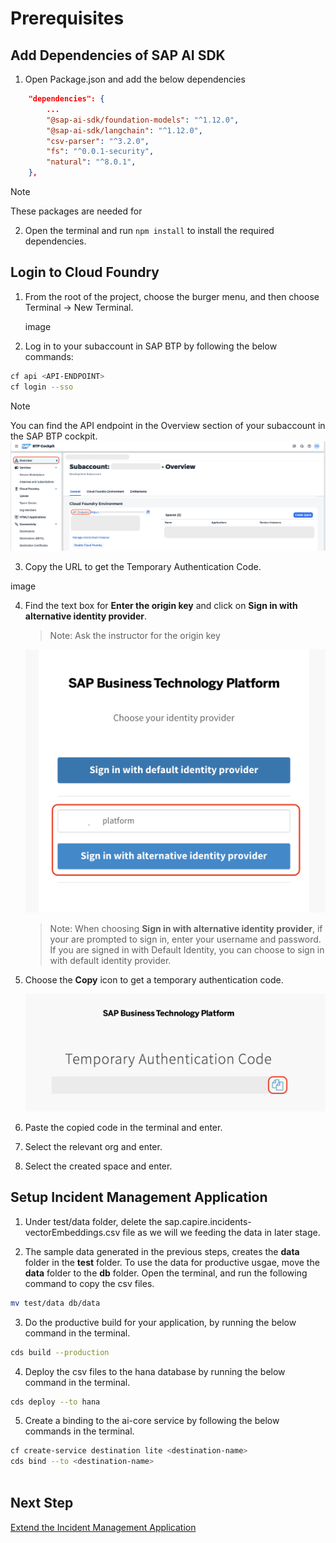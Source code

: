 # Prerequisites

## Add Dependencies of SAP AI SDK

1. Open Package.json and add the below dependencies

```json
    "dependencies": {
        ...
        "@sap-ai-sdk/foundation-models": "^1.12.0",
        "@sap-ai-sdk/langchain": "^1.12.0",
        "csv-parser": "^3.2.0",
        "fs": "^0.0.1-security",
        "natural": "^8.0.1",
    },
```

> [!Note]
> These packages are needed for

2. Open the terminal and run `npm install` to install the required dependencies.

## Login to Cloud Foundry

1. From the root of the project, choose the burger menu, and then choose Terminal → New Terminal.

    image

2. Log in to your subaccount in SAP BTP by following the below commands:

```sh
cf api <API-ENDPOINT>
cf login --sso
```

> [!Note]
> You can find the API endpoint in the Overview section of your subaccount in the SAP BTP cockpit.
![deploy-cf](../images/deploy-cf/retrieve_endpoint.png) 

3. Copy the URL to get the Temporary Authentication Code.

image

4. Find the text box for **Enter the origin key** and click on **Sign in with alternative identity provider**.

    > Note: Ask the instructor for the origin key

    ![deploy-cf](../images/deploy-cf/tenant_login.png)

    > Note: When choosing **Sign in with alternative identity provider**, if your are prompted to sign in, enter your username and password.
    > If you are signed in with Default Identity, you can choose to sign in with default identity provider.

5. Choose the **Copy** icon to get a temporary authentication code.

    ![deploy-cf](../images/deploy-cf/deploy_auth_code.png)

6. Paste the copied code in the terminal and enter.

7. Select the relevant org and enter.

8. Select the created space and enter.

## Setup Incident Management Application

1. Under test/data folder, delete the sap.capire.incidents-vectorEmbeddings.csv file as we will we feeding the data in later stage.

2. The sample data generated in the previous steps, creates the **data** folder in the **test** folder. To use the data for productive usgae, move the **data** folder to the **db** folder. Open the terminal, and run the following command to copy the csv files.

```sh
mv test/data db/data
```

3. Do the productive build for your application, by running the below command in the terminal.


```sh
cds build --production
```

4. Deploy the csv files to the hana database by running the below command in the terminal.

```sh
cds deploy --to hana
```

5. Create a binding to the ai-core service by following the below commands in the terminal.

```sh
cf create-service destination lite <destination-name>
cds bind --to <destination-name>
 
```

## Next Step

[Extend the Incident Management Application](extend-service.md)
